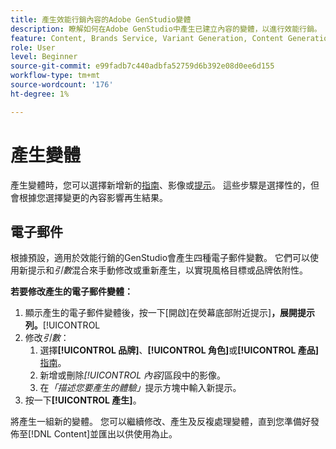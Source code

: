 ```yaml
---
title: 產生效能行銷內容的Adobe GenStudio變體
description: 瞭解如何在Adobe GenStudio中產生已建立內容的變體，以進行效能行銷。
feature: Content, Brands Service, Variant Generation, Content Generation
role: User
level: Beginner
source-git-commit: e99fadb7c440adbfa52759d6b392e08d0ee6d155
workflow-type: tm+mt
source-wordcount: '176'
ht-degree: 1%

---
```



# 產生變體

產生變體時，您可以選擇新增新的[指南](/help/user-guide/guidelines/overview.md)、影像或[提示](/help/user-guide/effective-prompts.md)。 這些步驟是選擇性的，但會根據您選擇變更的內容影響再生結果。

## 電子郵件

根據預設，適用於效能行銷的GenStudio會產生四種電子郵件變數。 它們可以使用新提示和&#x200B;_引數_&#x200B;混合來手動修改或重新產生，以實現風格目標或品牌依附性。

**若要修改產生的電子郵件變體：**

1. 顯示產生的電子郵件變體後，按一下[開啟]在熒幕底部附近提示&#x200B;]**，展開提示列。**[!UICONTROL 
1. 修改&#x200B;_引數_：
   1. 選擇&#x200B;**[!UICONTROL 品牌]**、**[!UICONTROL 角色]**&#x200B;或&#x200B;**[!UICONTROL 產品]** [指南](/help/user-guide/guidelines/overview.md)。
   1. 新增或刪除&#x200B;_[!UICONTROL 內容]_&#x200B;區段中的影像。
   1. 在&#x200B;_「描述您要產生的體驗」_&#x200B;提示方塊中輸入新提示。
1. 按一下&#x200B;**[!UICONTROL 產生]**。

將產生一組新的變體。 您可以繼續修改、產生及反複處理變體，直到您準備好發佈至[!DNL Content]並匯出以供使用為止。
